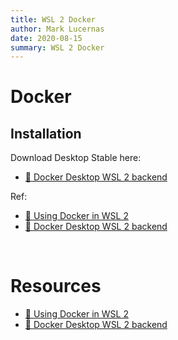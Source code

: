 ```yaml
---
title: WSL 2 Docker
author: Mark Lucernas
date: 2020-08-15
summary: WSL 2 Docker
---
```



# Docker

## Installation

Download Desktop Stable here:

- [📄 Docker Desktop WSL 2 backend](https://docs.docker.com/docker-for-windows/wsl/)


Ref:

- [📄 Using Docker in WSL 2](https://code.visualstudio.com/blogs/2020/03/02/docker-in-wsl2)
- [📄 Docker Desktop WSL 2 backend](https://docs.docker.com/docker-for-windows/wsl/)

<br>

# Resources

- [📄 Using Docker in WSL 2](https://code.visualstudio.com/blogs/2020/03/02/docker-in-wsl2)
- [📄 Docker Desktop WSL 2 backend](https://docs.docker.com/docker-for-windows/wsl/)

